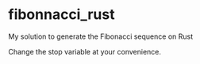 # fibonnacci_rust
My solution to generate the Fibonacci sequence on Rust

Change the stop variable at your convenience.
